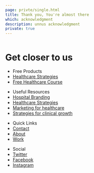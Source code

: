 ```yaml
---
page: privte/single.html
title: Thank you, You're almost there
which: acknowledgment
description: unnus acknowledgment  
private: true
---
```



<style>
	footer p {
		text-align:center;
	}
	footer p:last-child{
		display: none;
	}
</style>




<footer style="margin-top:10%">	
	<div class="footer-black">
				<h1>Get closer to us</h1>
				<div class="lists-holder">
						<ul>
							<li>Free Products</li>
							<li><a href="/strategies">Healthcare Strategies</a></li>
							<li><a href="/healthcare-branding">Free Healthcare Course</a></li>
						</ul>
						<ul>
							<li>Useful Resources</li>
							<li><a href="#">Hospital Branding</a></li>
							<li><a href="#">Healthcare Strategies</a></li>
							<li><a href="#">Marketing for healthcare</a></li>
							<li><a href="#">Strategies for clinical growth</a></li>
						</ul>
						<ul>
							<li>Quick Links</li>
							<li><a href="/contact">Contact</a></li>
							<li><a href="/about">About</a></li>
							<li><a href="/work">Work</a></li>
						</ul>
						<ul>
							<li>Social</li>
							<li><a target="_blank" href="https://twitter.com/unnus_">Twitter</a></li>
							<li><a target="_blank" href="https://www.facebook.com/unnusOfficial">Facebook</a></li>
							<li><a target="_blank" href="https://www.instagram.com/unnus_/">Instagram</a></li>
						</ul>
				</div>

<svg viewBox="0 0 2252 606" xmlns="http://www.w3.org/2000/svg" fill-rule="evenodd" clip-rule="evenodd" stroke-linejoin="round" stroke-miterlimit="2"><path fill="#fff" d="M0 0h2251.77v605.746H0z"/><g fill-rule="nonzero"><path d="M495.362 398.449c0 9.377 1.406 16.931 4.219 22.661 2.813 5.73 6.616 10.054 11.409 12.971 4.792 2.917 10.366 4.845 16.722 5.782 6.355.938 13.075 1.407 20.159 1.407h64.437v26.88H500.726c-30.302 0-56.134-21.97-60.998-51.879l-.001-.006h-3.126c-6.46 12.086-13.596 21.879-21.41 29.381-7.814 7.501-16.097 13.388-24.849 17.659a98.51 98.51 0 01-27.505 8.752c-9.585 1.563-19.587 2.344-30.005 2.344-16.878 0-31.881-2.396-45.008-7.189-13.128-4.792-24.172-12.294-33.132-22.504-8.96-10.21-15.784-23.233-20.472-39.07-4.688-15.836-7.033-34.694-7.033-56.573V195.6c0-9.377-1.406-16.931-4.219-22.661-2.813-5.73-6.616-10.158-11.408-13.284-4.793-3.125-10.367-5.209-16.722-6.251-6.356-1.042-13.076-1.562-20.16-1.562h-1.876v-26.88h114.709V345.94c0 13.961 1.094 26.359 3.282 37.194 2.188 10.835 5.834 20.004 10.939 27.505 5.105 7.502 11.982 13.18 20.629 17.035 8.648 3.855 19.431 5.782 32.35 5.782 14.169 0 26.307-2.501 36.413-7.501 10.106-5.001 18.441-12.034 25.004-21.098 6.564-9.064 11.409-19.952 14.534-32.662 3.126-12.711 4.689-26.776 4.689-42.196V198.1c0-10.002-1.407-18.076-4.22-24.223-2.813-6.147-6.563-10.835-11.252-14.065-4.688-3.23-10.21-5.366-16.565-6.408-6.356-1.042-13.18-1.562-20.473-1.562h-1.875v-26.88h114.396v273.487z"/><path d="M765.351 441.27v26.88H593.132v-26.88h5.314c7.293 0 14.117-.521 20.472-1.563 6.356-1.042 11.877-3.178 16.566-6.407 4.688-3.23 8.439-7.866 11.252-13.909 2.813-6.043 4.219-14.065 4.219-24.067V195.6c0-9.377-1.406-16.931-4.219-22.661-2.813-5.73-6.616-10.158-11.408-13.284-4.793-3.125-10.367-5.209-16.722-6.251-6.356-1.042-13.076-1.562-20.16-1.562h-1.876v-26.88h103.457l8.439 51.884h3.126c6.667-11.877 13.7-21.618 21.097-29.224 7.397-7.606 15.211-13.544 23.442-17.816 8.231-4.271 16.982-7.189 26.255-8.751 9.272-1.563 19.014-2.345 29.224-2.345 16.878 0 31.933 2.449 45.165 7.346 13.231 4.896 24.483 12.398 33.756 22.504 9.272 10.106 16.357 23.077 21.254 38.913 4.896 15.836 7.345 34.694 7.345 56.573v151.278c0 10.002 1.198 18.024 3.594 24.067 2.397 6.043 5.783 10.679 10.158 13.909 4.376 3.229 9.585 5.365 15.628 6.407 6.043 1.042 12.607 1.563 19.691 1.563h50.765v26.88h-160.16V247.172c0-13.961-1.25-26.359-3.75-37.195-2.501-10.835-6.512-20.003-12.034-27.505-5.522-7.501-12.763-13.179-21.723-17.034-8.96-3.855-19.899-5.783-32.818-5.783-14.586 0-26.828 2.813-36.726 8.44-9.897 5.626-17.868 13.231-23.91 22.816-6.043 9.585-10.367 20.629-12.972 33.131-2.604 12.503-3.907 25.63-3.907 39.383v135.024c0 9.377 1.407 16.931 4.22 22.661 2.813 5.73 6.616 10.054 11.408 12.971 4.793 2.917 10.367 4.845 16.722 5.782 6.356.938 13.076 1.407 20.16 1.407h1.875z"/><path d="M1178.24 441.27v26.88h-172.219v-26.88h5.313c7.293 0 14.118-.521 20.473-1.563 6.355-1.042 11.877-3.178 16.565-6.407 4.689-3.23 8.439-7.866 11.252-13.909 2.813-6.043 4.22-14.065 4.22-24.067V195.6c0-9.377-1.407-16.931-4.22-22.661-2.813-5.73-6.615-10.158-11.408-13.284-4.792-3.125-10.366-5.209-16.722-6.251-6.355-1.042-13.075-1.562-20.16-1.562h-1.875v-26.88h103.457l8.439 51.884h3.125c6.668-11.877 13.701-21.618 21.098-29.224 7.397-7.606 15.211-13.544 23.442-17.816 8.23-4.271 16.982-7.189 26.254-8.751 9.273-1.563 19.014-2.345 29.225-2.345 16.878 0 31.933 2.449 45.164 7.346 13.232 4.896 24.484 12.398 33.756 22.504 9.273 10.106 16.358 23.077 21.254 38.913 4.897 15.836 7.345 34.694 7.345 56.573v151.278c0 10.002 1.199 18.024 3.595 24.067 2.396 6.043 5.782 10.679 10.158 13.909 4.376 3.229 9.585 5.365 15.628 6.407 6.043 1.042 12.606 1.563 19.691 1.563h2.188v26.88h-111.583V247.172c0-13.961-1.25-26.359-3.751-37.195-2.5-10.835-6.512-20.003-12.033-27.505-5.522-7.501-12.763-13.179-21.723-17.034-8.96-3.855-19.9-5.783-32.819-5.783-14.586 0-26.828 2.813-36.725 8.44-9.898 5.626-17.868 13.231-23.911 22.816-6.043 9.585-10.366 20.629-12.971 33.131-2.605 12.503-3.907 25.63-3.907 39.383v135.024c0 9.377 1.407 16.931 4.22 22.661 2.813 5.73 6.615 10.054 11.408 12.971 4.792 2.917 10.366 4.845 16.722 5.782 6.355.938 13.075 1.407 20.16 1.407h1.875z"/><path d="M1455.23 398.449c0 9.377-1.406 16.931-4.219 22.661-2.813 5.73-6.616 10.054-11.409 12.971-4.792 2.917-10.366 4.845-16.721 5.782-6.356.938-13.076 1.407-20.16 1.407h-46.154v26.88h93.299c30.302 0 56.134-21.97 60.999-51.879l.001-.006h3.125c6.46 12.086 13.596 21.879 21.41 29.381 7.814 7.501 16.097 13.388 24.849 17.659a98.51 98.51 0 0027.505 8.752c9.585 1.563 19.587 2.344 30.005 2.344 16.878 0 31.881-2.396 45.009-7.189 13.127-4.792 24.171-12.294 33.131-22.504s15.784-23.233 20.472-39.07c4.689-15.836 7.033-34.694 7.033-56.573V195.6c0-9.377 1.406-16.931 4.219-22.661 2.813-5.73 6.616-10.158 11.409-13.284 4.792-3.125 10.366-5.209 16.721-6.251 6.356-1.042 13.076-1.562 20.16-1.562h1.876v-26.88h-114.709V345.94c0 13.961-1.094 26.359-3.282 37.194-2.188 10.835-5.834 20.004-10.939 27.505-5.105 7.502-11.982 13.18-20.629 17.035-8.647 3.855-19.431 5.782-32.35 5.782-14.169 0-26.307-2.501-36.413-7.501-10.106-5.001-18.441-12.034-25.004-21.098-6.564-9.064-11.409-19.952-14.534-32.662-3.126-12.711-4.689-26.776-4.689-42.196V198.1c0-10.002 1.407-18.076 4.22-24.223 2.813-6.147 6.564-10.835 11.252-14.065 4.688-3.23 10.21-5.366 16.566-6.408 6.355-1.042 13.179-1.562 20.472-1.562h1.875v-26.88H1455.23v273.487zM1909.18 474.401c-16.045 0-30.579-1.407-43.602-4.22-13.023-2.813-24.119-7.084-33.287-12.814-9.168-5.731-16.253-12.815-21.254-21.254-5.001-8.439-7.501-18.285-7.501-29.537 0-8.543 1.406-15.68 4.219-21.41 2.813-5.73 6.251-10.263 10.315-13.596 4.063-3.334 8.439-5.679 13.127-7.033 4.688-1.354 8.908-2.032 12.659-2.032 0 11.252 1.146 21.775 3.438 31.569 2.292 9.793 6.147 18.388 11.564 25.786 5.418 7.397 12.555 13.231 21.41 17.503 8.856 4.272 19.744 6.407 32.663 6.407 11.46 0 21.566-1.406 30.318-4.219 8.751-2.813 16.097-6.772 22.035-11.877 5.939-5.105 10.471-11.252 13.596-18.441 3.126-7.189 4.689-15.055 4.689-23.598 0-7.919-1.198-14.743-3.595-20.473-2.396-5.73-6.563-11.096-12.502-16.097-5.939-5.001-14.013-10.106-24.223-15.315-10.21-5.209-23.025-11.148-38.445-17.816-16.461-7.293-30.787-14.325-42.976-21.097-12.19-6.772-22.244-14.118-30.162-22.036-7.918-7.918-13.857-16.93-17.816-27.036-3.959-10.106-5.939-22.139-5.939-36.1 0-14.586 2.865-27.505 8.596-38.757 5.73-11.253 13.909-20.681 24.535-28.287 10.627-7.605 23.338-13.388 38.133-17.347 14.794-3.959 31.255-5.938 49.384-5.938 15.211 0 28.651 1.562 40.32 4.688 11.668 3.125 21.462 7.345 29.38 12.658 7.918 5.314 13.857 11.565 17.816 18.754 3.959 7.189 5.938 14.742 5.938 22.66 0 11.669-4.011 20.994-12.033 27.974-8.022 6.981-19.431 10.471-34.225 10.471 0-21.462-4.428-38.132-13.284-50.009-8.856-11.877-22.764-17.816-41.726-17.816-10.836 0-20.108 1.25-27.818 3.751-7.71 2.5-14.013 6.042-18.91 10.627-4.896 4.584-8.491 10.001-10.783 16.253-2.292 6.251-3.438 13.127-3.438 20.628 0 8.127 1.459 15.159 4.376 21.098 2.917 5.939 7.553 11.408 13.909 16.409 6.355 5.001 14.586 9.846 24.692 14.534 10.106 4.689 22.243 9.95 36.413 15.784 16.878 7.085 31.36 14.066 43.445 20.942 12.086 6.876 22.035 14.377 29.849 22.504 7.814 8.126 13.597 17.295 17.347 27.505 3.751 10.21 5.626 21.983 5.626 35.319 0 16.67-3.021 31.256-9.064 43.758-6.043 12.502-14.586 22.973-25.63 31.412-11.043 8.439-24.327 14.742-39.851 18.91-15.523 4.167-32.766 6.251-51.728 6.251z"/></g></svg></div>

</footer>
